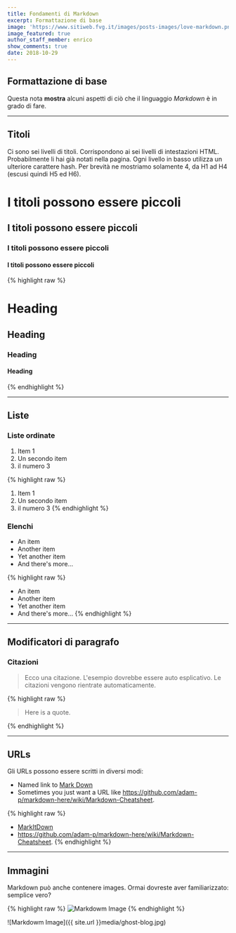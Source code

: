 ```yaml
---
title: Fondamenti di Markdown
excerpt: Formattazione di base
image: 'https://www.sitiweb.fvg.it/images/posts-images/love-markdown.png'
image_featured: true
author_staff_member: enrico
show_comments: true
date: 2018-10-29
---
```

## Formattazione di base

Questa nota **mostra** alcuni aspetti di ciò che il linguaggio *Markdown* è in grado di fare.

---

## Titoli
Ci sono sei livelli di titoli. Corrispondono ai sei livelli di intestazioni HTML. Probabilmente li hai già notati nella pagina. Ogni livello in basso utilizza un ulteriore carattere hash. Per brevità ne mostriamo solamente 4, da H1 ad H4 (escusi quindi H5 ed H6).

# I titoli possono essere piccoli

## I titoli possono essere piccoli

### I titoli possono essere piccoli

#### I titoli possono essere piccoli

{% highlight raw %}
# Heading
## Heading
### Heading
#### Heading
{% endhighlight %}

---

## Liste

### Liste ordinate

1. Item 1
2. Un secondo item
3. il numero 3

{% highlight raw %}
1. Item 1
2. Un secondo item
3. il numero 3
{% endhighlight %}

### Elenchi

* An item
* Another item
* Yet another item
* And there's more...

{% highlight raw %}
* An item
* Another item
* Yet another item
* And there's more...
{% endhighlight %}

---

## Modificatori di paragrafo

### Citazioni

> Ecco una citazione. L'esempio dovrebbe essere auto esplicativo. Le citazioni vengono rientrate automaticamente.

{% highlight raw %}

> Here is a quote.

{% endhighlight %}

---

## URLs

Gli URLs possono essere scritti in diversi modi:

* Named link to [Mark Down](https://github.com/adam-p/markdown-here/wiki/Markdown-Cheatsheet)
* Sometimes you just want a URL like <https://github.com/adam-p/markdown-here/wiki/Markdown-Cheatsheet>.

{% highlight raw %}
* [MarkItDown](https://github.com/adam-p/markdown-here/wiki/Markdown-Cheatsheet)
* <https://github.com/adam-p/markdown-here/wiki/Markdown-Cheatsheet>.
{% endhighlight %}

---

## Immagini

Markdown può anche contenere images. Ormai dovreste aver familiarizzato: semplice vero?

{% highlight raw %}
![Markdowm Image](/image/url)
{% endhighlight %}

![Markdowm Image]({{ site.url }}media/ghost-blog.jpg)
